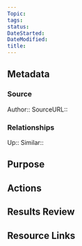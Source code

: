 ```yaml
---
Topic: 
tags: 
status: 
DateStarted: 
DateModified: 
title: 
---
```

## Metadata
### Source
Author:: 
SourceURL:: 
### Relationships 
Up:: 
Similar:: 
## Purpose

## Actions

## Results Review

## Resource Links